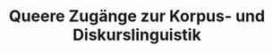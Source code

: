 ---
id: "quzukodili" # nochmal überlegen
method: "Seminar und Übung"
institution: "Fakultät für Geisteswissenschaften"
title: "Queere Zugänge zur Korpus- und Diskurslinguistik"
title_project:
title_short: "QuZuKoDiLi"
period: "Oct ­24 ­- Sep 25 (12 months)"
foerderlinie: "Fachspezifische Data Literacy"
round: "3"
lecture2go: "71164"
uhh_url: "https://www.hcl.uni-hamburg.de/ddlitlab/data-literacy-lehrlabor/dritte-foerderrunde/03-quzukodili.html"
contributors:
mentor: "Lars Sörries-Vorberger, Carla Sökefeld"
quote:
text: |
    ### Ausrichtung des Projekts

    Das Projekt QuZuKoDiLi hat zum Ziel, Queerlinguistik und Digital Humanities in Forschung und Lehre zu vereinen. In den Lehrveranstaltungen werden (1) allgemeine Digital- und Datenkompetenzen (Data & Digital Literacy), (2) fächerübergreifende Methoden (Datenerhebung, -aufbereitung, -management, -analyse und -darstellung) und (3) fachspezifische Inhalte und Methoden (Queer-, Diskurs- und Korpuslinguistik) vermittelt. Zudem wird ein Konzept für geisteswissenschaftliche Lehrveranstaltungen entwickelt.

    ### Projektumsetzung
    
    Das Projekt besteht aus der Durchführung eines Seminars mit dazugehöriger Übung im Masterbereich – jeweils im Wintersemester 2024/2025 und Sommersemester 2025.

    Im Seminar werden inhaltliche und methodische Aspekte (Queer-, Diskurs- und Korpuslinguistik) forschungsnah diskutiert und anschließend in der Übung praktisch umgesetzt. Als Beispiel kann die Fragestellung dienen, wie in der Öffentlichkeit über den Christopher-Street-Day berichtet wird – wird er als Party oder Demo dargestellt? Dazu werden vorhandene Korpora (bspw. DeReKo, QLK) quantitativ analysiert, gleichzeitig auch eigene Daten erhoben, aufbereitet und ausgewertet – dies kann sich ergänzend auf kritische Diskursanalysen und multimodale Ansätze beziehen. Neben vorhandenen Korpora werden unter anderem folgende Ressourcen für die Datenaufbereitung, Datenanalyse und Datenpräsentation genutzt: D-WISE, CATMA, DeReKoVecs, DWDS-Wortprofil, Queeres Netzwerk des Tages.

    Die parallele Erstellung eines Konzepts für geisteswissenschaftliche Lehrveranstaltungen im Sinne des CDTLs umfasst die Ausarbeitung eines Schemas für eine Lehrveranstaltung (Konzeptpapier mit Ablaufplan, inhaltliche Strukturierungen, Modulen für einzelne Sitzungen), das für alle Sprachwissenschaften adaptiert werden kann, und die Erstellung von Lehr- und Lernmaterialien im Rahmen der Digital Humanities.

image: "https://www.hcl.uni-hamburg.de/20401262/alexander-grey-tzzwc-xscly-unsplash-733x414-e488fcbbe56b62498a67f7cfe75b188c5c3a0603.jpg"
image_credit: "Alexander Grey / unsplash"
link_external:
stine:
---
